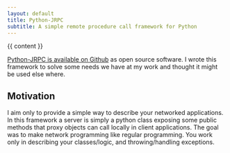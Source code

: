```yaml
---
layout: default
title: Python-JRPC
subtitle: A simple remote procedure call framework for Python
---
```


{{ content }}

[Python-JRPC is available on Github](https://alex-sherman.github.io/python-jrpc) as open source software. I wrote this framework to solve
some needs we have at my work and thought it might be used else where.

Motivation
---
I aim only to provide a simple way to describe your networked applications. In this framework a server is simply a python class
exposing some public methods that proxy objects can call locally in client applications. The goal was to make network programming
like regular programming. You work only in describing your classes/logic, and throwing/handling exceptions.